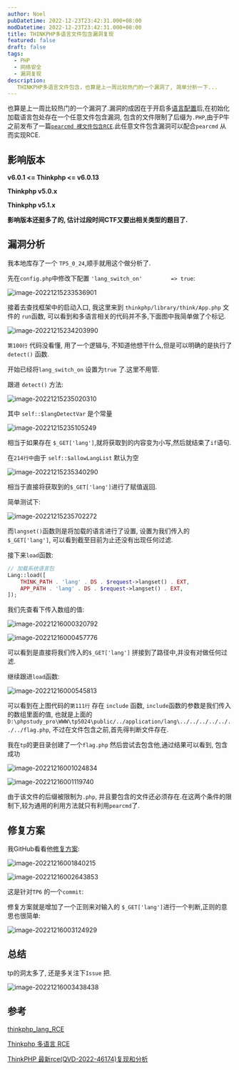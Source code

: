 ```yaml
---
author: Noel
pubDatetime: 2022-12-23T23:42:31.000+08:00
modDatetime: 2022-12-23T23:42:31.000+08:00
title: THINKPHP多语言文件包含漏洞复现
featured: false
draft: false
tags:
  - PHP
  - 网络安全
  - 漏洞复现
description: 
   THINKPHP多语言文件包含，也算是上一周比较热门的一个漏洞了, 简单分析一下...
---
```


也算是上一周比较热门的一个漏洞了.漏洞的成因在于开启多[语言配置](https://static.kancloud.cn/manual/thinkphp5/118132)后,在初始化加载语言包处存在一个任意文件包含漏洞, 包含的文件限制了后缀为`.PHP`,由于P牛之前发布了一篇[`pearcmd 裸文件包含RCE`](https://www.leavesongs.com/PENETRATION/docker-php-include-getshell.html).此任意文件包含漏洞可以配合`pearcmd` 从而实现RCE.

<!-- more -->

## 影响版本

**v6.0.1 <= Thinkphp <= v6.0.13**

**Thinkphp v5.0.x**

**Thinkphp v5.1.x**



**影响版本还挺多了的, 估计过段时间CTF又要出相关类型的题目了.**

## 漏洞分析

我本地库存了一个 `TP5_0_24`,顺手就用这个做分析了.

先在`config.php`中修改下配置 `'lang_switch_on'         => true`:

![image-20221215233536901](../../assets/images/TP多语言文件包含.assets/image-20221215233536901.png)



接着去查找框架中的启动入口, 我这里来到 `thinkphp/library/think/App.php` 文件的 `run`函数, 可以看到和多语言相关的代码并不多,下面图中我简单做了个标记.

![image-20221215234203990](../../assets/images/TP多语言文件包含.assets/image-20221215234203990.png)

`第100行` 代码没看懂, 用了一个逻辑与, 不知道他想干什么,但是可以明确的是执行了`detect()` 函数.

开始已经将`lang_switch_on` 设置为`true` 了.这里不用管.



跟进 `detect()` 方法:

![image-20221215235020310](../../assets/images/TP多语言文件包含.assets/image-20221215235020310.png)

其中 `self::$langDetectVar` 是个常量

![image-20221215235105249](../../assets/images/TP多语言文件包含.assets/image-20221215235105249.png)

相当于如果存在 `$_GET['lang']`,就将获取到的内容变为小写,然后就结束了`if`语句.

在`214行中`由于 `self::$allowLangList` 默认为空

![image-20221215235340290](../../assets/images/TP多语言文件包含.assets/image-20221215235340290.png)

相当于直接将获取到的`$_GET['lang']`进行了赋值返回.

简单测试下:

![image-20221215235702272](../../assets/images/TP多语言文件包含.assets/image-20221215235702272.png)

而`langset()`函数则是将加载的语言进行了设置, 设置为我们传入的`$_GET['lang']`, 可以看到截至目前为止还没有出现任何过滤.



接下来`load`函数:

```php
// 加载系统语言包
Lang::load([
    THINK_PATH . 'lang' . DS . $request->langset() . EXT,
    APP_PATH . 'lang' . DS . $request->langset() . EXT,
]);
```

我们先查看下传入数组的值:

![image-20221216000320792](../../assets/images/TP多语言文件包含.assets/image-20221216000320792.png)

![image-20221216000457776](../../assets/images/TP多语言文件包含.assets/image-20221216000457776.png)

可以看到是直接将我们传入的`$_GET['lang']` 拼接到了路径中,并没有对做任何过滤.

继续跟进`load`函数:

![image-20221216000545813](../../assets/images/TP多语言文件包含.assets/image-20221216000545813.png)

可以看到在上图代码的`第111行` 存在 `include` 函数, `include`函数的参数是我们传入的数组里面的值, 也就是上面的`D:\phpstudy_pro\WWW\tp5024\public/../application/lang\../../../../../../../flag.php`, 不过在文件包含之前,首先得判断文件存在.

我在`tp`的更目录创建了一个`flag.php` 然后尝试去包含他,通过结果可以看到, 包含成功

![image-20221216001024834](../../assets/images/TP多语言文件包含.assets/image-20221216001024834.png)

![image-20221216001119740](../../assets/images/TP多语言文件包含.assets/image-20221216001119740.png)

由于该文件的后缀被限制为`.php`, 并且要包含的文件还必须存在.在这两个条件的限制下,较为通用的利用方法就只有利用`pearcmd`了.



## 修复方案

我GitHub看看他[修复方案](https://github.com/top-think/framework/commit/c4acb8b4001b98a0078eda25840d33e295a7f099):

![image-20221216001840215](../../assets/images/TP多语言文件包含.assets/image-20221216001840215.png)

![image-20221216002643853](../../assets/images/TP多语言文件包含.assets/image-20221216002643853.png)

这是针对`TP6` 的一个`commit`:

修复方案就是增加了一个正则来对输入的 `$_GET['lang']`进行一个判断,正则的意思也很简单:

![image-20221216003124929](../../assets/images/TP多语言文件包含.assets/image-20221216003124929.png)



## 总结

tp的洞太多了, 还是多关注下`Issue` 把.

![image-20221216003438438](../../assets/images/TP多语言文件包含.assets/image-20221216003438438.png)

## 参考

[thinkphp_lang_RCE](https://github.com/Mr-xn/thinkphp_lang_RCE)

[Thinkphp 多语言 RCE](https://tttang.com/archive/1865)

[ThinkPHP 最新rce(QVD-2022-46174)复现和分析](https://xz.aliyun.com/t/11940)


